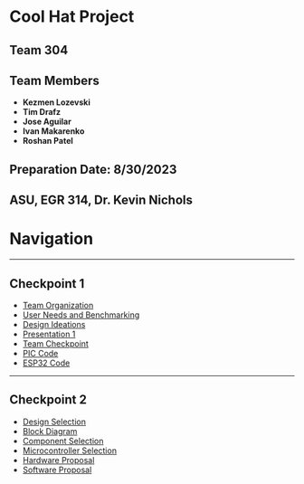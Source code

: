 # Cool Hat Project

## Team 304

## Team Members
- **Kezmen Lozevski**
- **Tim Drafz**
- **Jose Aguilar**
- **Ivan Makarenko**
- **Roshan Patel**

## Preparation Date: 8/30/2023

## ASU, EGR 314, Dr. Kevin Nichols

# Navigation
-------------
## Checkpoint 1
- [Team Organization](team-organization.md)
- [User Needs and Benchmarking](user-needs-benchmarking.md)
- [Design Ideations](design-ideation.md)
- [Presentation 1](presentation-1.md)
- [Team Checkpoint](checkpoint-1.md)
- [PIC Code](pic.md)
- [ESP32 Code](esp32.md)
-------------
## Checkpoint 2
- [Design Selection](design-selection.md)
- [Block Diagram](Block-Diagram.md)
- [Component Selection](Component-Selection.md)
- [Microcontroller Selection](Microcontroller-Selection.md)
- [Hardware Proposal](Hardware-Proposal.md)
- [Software Proposal](Software-Proposal.md)
